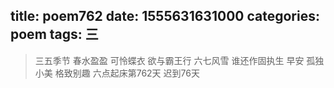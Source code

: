title: poem762
date: 1555631631000
categories: poem
tags: 三
---
> 三五季节
春水盈盈
可怜蝶衣
欲与霸王行
六七风雪
谁还作固执生
早安
孤独小美
格致别趣
六点起床第762天 迟到76天